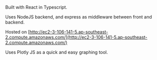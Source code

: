 
Built with React in Typescript.

Uses NodeJS backend, and express as middleware between front and backend.

Hosted on [http://ec2-3-106-141-5.ap-southeast-2.compute.amazonaws.com/](http://ec2-3-106-141-5.ap-southeast-2.compute.amazonaws.com/)

Uses Plotly JS as a quick and easy graphing tool.
